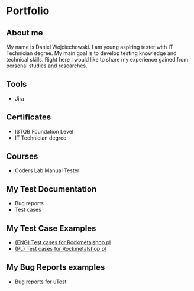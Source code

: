 # Portfolio

## About me

My name is Daniel Wojciechowski. I am young aspiring tester with IT Technician degree. My main goal is to develop testing knowledge and technical skills. Right here I would like to share my experience gained from personal studies and researches.

## Tools 

* Jira

## Certificates

* ISTQB Foundation Level
* IT Technician degree

## Courses

* Coders Lab Manual Tester

## My Test Documentation

* Bug reports
* Test cases

## My Test Case Examples

* [(ENG) Test cases for Rockmetalshop.pl](https://docs.google.com/spreadsheets/d/1vYufT6wvbZPd5n4V8VjCIn0dfrEDeoPuTmiFf0pA2bM/edit?usp=sharing)
* [(PL) Test cases for Rockmetalshop.pl](https://docs.google.com/spreadsheets/d/16Wy5cFgZu1iFpcOqpk89DwHcyQE16vPTeE8WYrivS9Y/edit?usp=sharing)

## My Bug Reports examples

* [Bug reports for uTest](https://drive.google.com/file/d/1vt-9Ymw5pz6Iu43xH61PIltt520wcoIq/view?usp=sharing)

